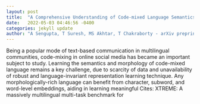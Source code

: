 ```yaml
---
layout: post
title:  "A Comprehensive Understanding of Code-mixed Language Semantics using Hierarchical Transformer"
date:   2022-05-03 04:46:56 -0400
categories: jekyll update
author: "A Sengupta, T Suresh, MS Akhtar, T Chakraborty - arXiv preprint arXiv:2204.12753, 2022"
---
```

Being a popular mode of text-based communication in multilingual communities, code-mixing in online social media has became an important subject to study. Learning the semantics and morphology of code-mixed language remains a key challenge, due to scarcity of data and unavailability of robust and language-invariant representation learning technique. Any morphologically-rich language can benefit from character, subword, and word-level embeddings, aiding in learning meaningful Cites: XTREME: A massively multilingual multi-task benchmark for